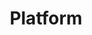 ---
title: Platform
title_meta: SiteBay Platform Documentation
description: "A collection of product documentation for topics related to the SiteBay Platform."
---